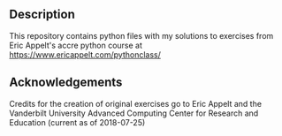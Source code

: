 ## Description
This repository contains python files with my solutions to exercises from Eric Appelt's accre python course at 
https://www.ericappelt.com/pythonclass/

## Acknowledgements
Credits for the creation of original exercises go to Eric Appelt and the Vanderbilt University Advanced Computing Center for Research and Education (current as of 2018-07-25)
